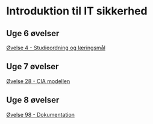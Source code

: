 # Introduktion til IT sikkerhed

## Uge 6 øvelser
[Øvelse 4 - Studieordning og læringsmål](Exercises/it-sikkerhed/Uge6/Øvelse4.md)

## Uge 7 øvelser
[Øvelse 28 - CIA modellen](Exercises/it-sikkerhed/Uge7/Øvelse28.md)

## Uge 8 øvelser
[Øvelse 98 - Dokumentation](Skabelon.md)